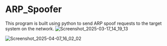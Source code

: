 # ARP_Spoofer
This program is built using python to send ARP spoof requests to the target system on the network.
![Screenshot_2025-03-17_14_19_13](https://github.com/user-attachments/assets/755dfb35-1875-4552-879d-1edd997eb118)

![Screenshot_2025-04-07_16_02_02](https://github.com/user-attachments/assets/e16ae8a8-8ffd-46ac-9dd1-dbc09180eeea) 

